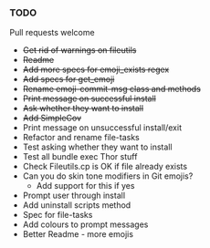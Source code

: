 ### TODO

Pull requests welcome

* ~~Get rid of warnings on fileutils~~
* ~~Readme~~
* ~~Add more specs for emoji_exists regex~~
* ~~Add specs for get_emoji~~
* ~~Rename emoji-commit-msg class and methods~~
* ~~Print message on successful install~~
* ~~Ask whether they want to install~~
* ~~Add SimpleCov~~
* Print message on unsuccessful install/exit
* Refactor and rename file-tasks
* Test asking whether they want to install
* Test all bundle exec Thor stuff
* Check Fileutils.cp is OK if file already exists
* Can you do skin tone modifiers in Git emojis?
  * Add support for this if yes
* Prompt user through install
* Add uninstall scripts method
* Spec for file-tasks
* Add colours to prompt messages
* Better Readme - more emojis